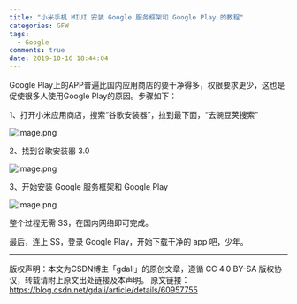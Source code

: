 ```yaml
---
title: "小米手机 MIUI 安装 Google 服务框架和 Google Play 的教程"
categories: GFW
tags:
  - Google
comments: true
date: 2019-10-16 18:44:04
---
```


Google Play上的APP普遍比国内应用商店的要干净得多，权限要求更少，这也是促使很多人使用Google Play的原因。步骤如下：

1、打开小米应用商店，搜索“谷歌安装器”，拉到最下面，“去豌豆荚搜索”

<!--more-->

![image.png](https://upload-images.jianshu.io/upload_images/910914-9480d4494d22031d.png?imageMogr2/auto-orient/strip%7CimageView2/2/w/1240)

2、找到谷歌安装器 3.0

![image.png](https://upload-images.jianshu.io/upload_images/910914-69c015e3ebae55f4.png?imageMogr2/auto-orient/strip%7CimageView2/2/w/1240)

3、开始安装 Google 服务框架和 Google Play

![image.png](https://upload-images.jianshu.io/upload_images/910914-874d90ff3e6faae0.png?imageMogr2/auto-orient/strip%7CimageView2/2/w/1240)

整个过程无需 SS，在国内网络即可完成。

最后，连上 SS，登录 Google Play，开始下载干净的 app 吧，少年。

---

版权声明：本文为CSDN博主「gdali」的原创文章，遵循 CC 4.0 BY-SA 版权协议，转载请附上原文出处链接及本声明。
原文链接：https://blog.csdn.net/gdali/article/details/60957755